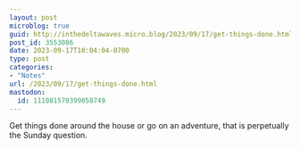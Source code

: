 ```yaml
---
layout: post
microblog: true
guid: http://inthedeltawaves.micro.blog/2023/09/17/get-things-done.html
post_id: 3553086
date: 2023-09-17T10:04:04-0700
type: post
categories:
- "Notes"
url: /2023/09/17/get-things-done.html
mastodon:
  id: 111081570399058749
---
```

Get things done around the house or go on an adventure, that is perpetually the Sunday question. 
